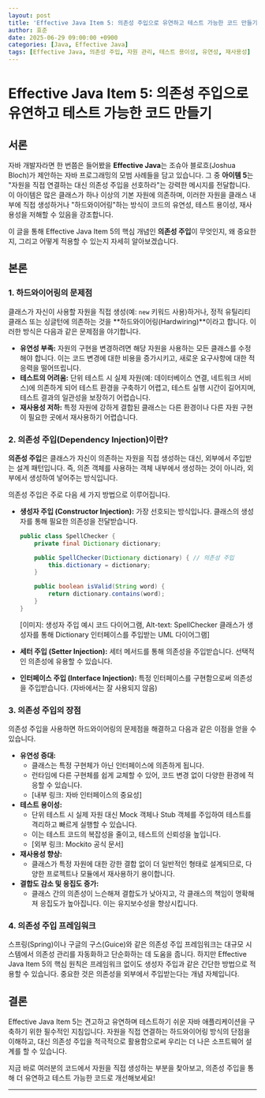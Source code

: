 ```yaml
---
layout: post
title: 'Effective Java Item 5: 의존성 주입으로 유연하고 테스트 가능한 코드 만들기'
author: 효준
date: 2025-06-29 09:00:00 +0900
categories: [Java, Effective Java]
tags: [Effective Java, 의존성 주입, 자원 관리, 테스트 용이성, 유연성, 재사용성]
---
```


# Effective Java Item 5: 의존성 주입으로 유연하고 테스트 가능한 코드 만들기

## 서론

자바 개발자라면 한 번쯤은 들어봤을 **Effective Java**는 조슈아 블로흐(Joshua Bloch)가 제안하는 자바 프로그래밍의 모범 사례들을 담고 있습니다. 그 중 **아이템 5**는 "자원을 직접 연결하는 대신 의존성 주입을 선호하라"는 강력한 메시지를 전달합니다. 이 아이템은 많은 클래스가 하나 이상의 기본 자원에 의존하며, 이러한 자원을 클래스 내부에 직접 생성하거나 "하드와이어링"하는 방식이 코드의 유연성, 테스트 용이성, 재사용성을 저해할 수 있음을 강조합니다.

이 글을 통해 Effective Java Item 5의 핵심 개념인 **의존성 주입**이 무엇인지, 왜 중요한지, 그리고 어떻게 적용할 수 있는지 자세히 알아보겠습니다.

## 본론

### 1. 하드와이어링의 문제점

클래스가 자신이 사용할 자원을 직접 생성(예: `new` 키워드 사용)하거나, 정적 유틸리티 클래스 또는 싱글턴에 의존하는 것을 **하드와이어링(Hardwiring)**이라고 합니다. 이러한 방식은 다음과 같은 문제점을 야기합니다.

*   **유연성 부족:** 자원의 구현을 변경하려면 해당 자원을 사용하는 모든 클래스를 수정해야 합니다. 이는 코드 변경에 대한 비용을 증가시키고, 새로운 요구사항에 대한 적응력을 떨어뜨립니다.
*   **테스트의 어려움:** 단위 테스트 시 실제 자원(예: 데이터베이스 연결, 네트워크 서비스)에 의존하게 되어 테스트 환경을 구축하기 어렵고, 테스트 실행 시간이 길어지며, 테스트 결과의 일관성을 보장하기 어렵습니다.
*   **재사용성 저하:** 특정 자원에 강하게 결합된 클래스는 다른 환경이나 다른 자원 구현이 필요한 곳에서 재사용하기 어렵습니다.

### 2. 의존성 주입(Dependency Injection)이란?

**의존성 주입**은 클래스가 자신이 의존하는 자원을 직접 생성하는 대신, 외부에서 주입받는 설계 패턴입니다. 즉, 의존 객체를 사용하는 객체 내부에서 생성하는 것이 아니라, 외부에서 생성하여 넣어주는 방식입니다.

의존성 주입은 주로 다음 세 가지 방법으로 이루어집니다.

*   **생성자 주입 (Constructor Injection):** 가장 선호되는 방식입니다. 클래스의 생성자를 통해 필요한 의존성을 전달받습니다.
    ```java
    public class SpellChecker {
        private final Dictionary dictionary;

        public SpellChecker(Dictionary dictionary) { // 의존성 주입
            this.dictionary = dictionary;
        }

        public boolean isValid(String word) {
            return dictionary.contains(word);
        }
    }
    ```
    [이미지: 생성자 주입 예시 코드 다이어그램, Alt-text: SpellChecker 클래스가 생성자를 통해 Dictionary 인터페이스를 주입받는 UML 다이어그램]

*   **세터 주입 (Setter Injection):** 세터 메서드를 통해 의존성을 주입받습니다. 선택적인 의존성에 유용할 수 있습니다.
*   **인터페이스 주입 (Interface Injection):** 특정 인터페이스를 구현함으로써 의존성을 주입받습니다. (자바에서는 잘 사용되지 않음)

### 3. 의존성 주입의 장점

의존성 주입을 사용하면 하드와이어링의 문제점을 해결하고 다음과 같은 이점을 얻을 수 있습니다.

*   **유연성 증대:**
    *   클래스는 특정 구현체가 아닌 인터페이스에 의존하게 됩니다.
    *   런타임에 다른 구현체를 쉽게 교체할 수 있어, 코드 변경 없이 다양한 환경에 적응할 수 있습니다.
    *   [내부 링크: 자바 인터페이스의 중요성]
*   **테스트 용이성:**
    *   단위 테스트 시 실제 자원 대신 Mock 객체나 Stub 객체를 주입하여 테스트를 격리하고 빠르게 실행할 수 있습니다.
    *   이는 테스트 코드의 복잡성을 줄이고, 테스트의 신뢰성을 높입니다.
    *   [외부 링크: Mockito 공식 문서]
*   **재사용성 향상:**
    *   클래스가 특정 자원에 대한 강한 결합 없이 더 일반적인 형태로 설계되므로, 다양한 프로젝트나 모듈에서 재사용하기 용이합니다.
*   **결합도 감소 및 응집도 증가:**
    *   클래스 간의 의존성이 느슨해져 결합도가 낮아지고, 각 클래스의 책임이 명확해져 응집도가 높아집니다. 이는 유지보수성을 향상시킵니다.

### 4. 의존성 주입 프레임워크

스프링(Spring)이나 구글의 구스(Guice)와 같은 의존성 주입 프레임워크는 대규모 시스템에서 의존성 관리를 자동화하고 단순화하는 데 도움을 줍니다. 하지만 Effective Java Item 5의 핵심 원칙은 프레임워크 없이도 생성자 주입과 같은 간단한 방법으로 적용할 수 있습니다. 중요한 것은 의존성을 외부에서 주입받는다는 개념 자체입니다.

## 결론

Effective Java Item 5는 견고하고 유연하며 테스트하기 쉬운 자바 애플리케이션을 구축하기 위한 필수적인 지침입니다. 자원을 직접 연결하는 하드와이어링 방식의 단점을 이해하고, 대신 의존성 주입을 적극적으로 활용함으로써 우리는 더 나은 소프트웨어 설계를 할 수 있습니다.

지금 바로 여러분의 코드에서 자원을 직접 생성하는 부분을 찾아보고, 의존성 주입을 통해 더 유연하고 테스트 가능한 코드로 개선해보세요!

---
